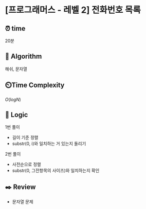 # [프로그래머스 - 레벨 2] 전화번호 목록
 
## ⏰  **time**
20분

## :pushpin: **Algorithm**
해쉬, 문자열

## ⏲️**Time Complexity**
$O(logN)$

## :round_pushpin: **Logic**
1번 풀이
- 길이 기준 정렬
- substr(0, i)와 일치하는 거 있는지 돌리기

2번 풀이
- 사전순으로 정렬
- substr(0, 그전항목의 사이즈)와 일치하는지 확인

## :black_nib: **Review**
- 문자열 문제
